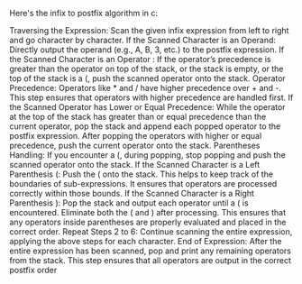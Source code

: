Here's the infix to postfix algorithm in c: 

Traversing the Expression: Scan the given infix expression from left to right and go character by character.
If the Scanned Character is an Operand: Directly output the operand (e.g., A, B, 3, etc.) to the postfix expression.
If the Scanned Character is an Operator :
If the operator’s precedence is greater than the operator on top of the stack, or the stack is empty, or the top of the stack is a (, push the scanned operator onto the stack.
Operator Precedence: Operators like * and / have higher precedence over + and -. This step ensures that operators with higher precedence are handled first.
If the Scanned Operator has Lower or Equal Precedence:
While the operator at the top of the stack has greater than or equal precedence than the current operator, pop the stack and append each popped operator to the postfix expression.
After popping the operators with higher or equal precedence, push the current operator onto the stack.
Parentheses Handling: If you encounter a (, during popping, stop popping and push the scanned operator onto the stack.
If the Scanned Character is a Left Parenthesis (:
Push the ( onto the stack. This helps to keep track of the boundaries of sub-expressions. It ensures that operators are processed correctly within those bounds.
If the Scanned Character is a Right Parenthesis ):
Pop the stack and output each operator until a ( is encountered.
Eliminate both the ( and ) after processing.
This ensures that any operators inside parentheses are properly evaluated and placed in the correct order.
Repeat Steps 2 to 6: Continue scanning the entire expression, applying the above steps for each character.
End of Expression:
After the entire expression has been scanned, pop and print any remaining operators from the stack.
This step ensures that all operators are output in the correct postfix order
